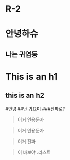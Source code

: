 # R-2
# 안녕하슈
## 나는 귀염둥
This is an h1
==============
this is an h2
--------------
#안녕
##난 귀요미
###진짜로?
>이거 인용문자

> 이거 인용문자

> 이거 진짜 

> 이 바보야
.리스트

